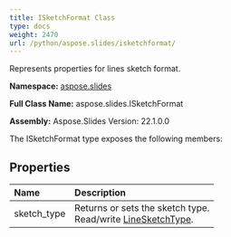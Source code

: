 ```yaml
---
title: ISketchFormat Class
type: docs
weight: 2470
url: /python/aspose.slides/isketchformat/
---
```


Represents properties for lines sketch format.

**Namespace:** [aspose.slides](/python/aspose.slides/)

**Full Class Name:** aspose.slides.ISketchFormat

**Assembly:**  Aspose.Slides Version: 22.1.0.0

The ISketchFormat type exposes the following members:
## **Properties**
|**Name**|**Description**|
| :- | :- |
|sketch_type|Returns or sets the sketch type.<br/>            Read/write [LineSketchType](/python/aspose.slides/linesketchtype/).|
